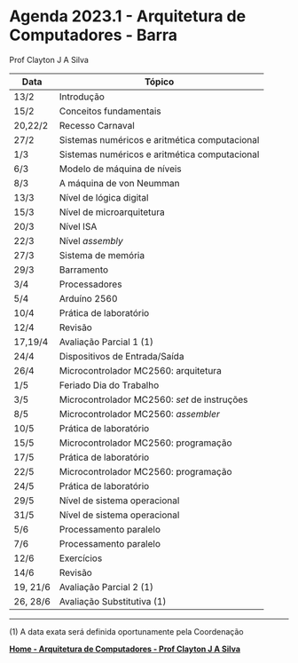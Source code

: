 # Agenda 2023.1 - Arquitetura de Computadores - Barra
Prof Clayton J A Silva

| Data | Tópico |
| ---- | ------ |
| 13/2 | Introdução | 
| 15/2 | Conceitos fundamentais |
| 20,22/2 | Recesso Carnaval |
| 27/2 | Sistemas numéricos e aritmética computacional |
| 1/3 | Sistemas numéricos e aritmética computacional |
| 6/3 | Modelo de máquina de níveis | 
| 8/3 | A máquina de von Neumman |
| 13/3 | Nível de lógica digital |
| 15/3 | Nível de microarquitetura |
| 20/3 | Nível ISA |
| 22/3 | Nível *assembly* |
| 27/3 | Sistema de memória |
| 29/3 | Barramento |
| 3/4 | Processadores |
| 5/4 | Arduíno 2560 |
| 10/4 | Prática de laboratório |
| 12/4 | Revisão |
| 17,19/4 | Avaliação Parcial 1 (1) |
| 24/4 | Dispositivos de Entrada/Saída |
| 26/4 | Microcontrolador MC2560: arquitetura |
| 1/5 | Feriado Dia do Trabalho |
| 3/5 | Microcontrolador MC2560: *set* de instruções |
| 8/5 | Microcontrolador MC2560: *assembler* |
| 10/5 | Prática de laboratório |
| 15/5 | Microcontrolador MC2560: programação |
| 17/5 | Prática de laboratório |
| 22/5 | Microcontrolador MC2560: programação |
| 24/5 | Prática de laboratório |
| 29/5 | Nível de sistema operacional |
| 31/5 | Nível de sistema operacional |
| 5/6 | Processamento paralelo |
| 7/6 | Processamento paralelo |
| 12/6 | Exercícios |
| 14/6 | Revisão |
| 19, 21/6 | Avaliação Parcial 2 (1) |
| 26, 28/6 | Avaliação Substitutiva (1) |

___
(1) A data exata será definida oportunamente pela Coordenação

**[Home - Arquitetura de Computadores - Prof Clayton J A Silva](https://claytonjasilva.github.io/arq.html)**

